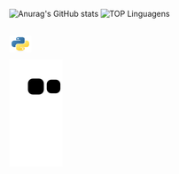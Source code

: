 <div>
  
 ![Anurag's GitHub stats](https://github-readme-stats.vercel.app/api?username=Cassio295&theme=gruvbox&show_icons=true)
![TOP Linguagens](https://github-readme-stats.vercel.app/api/top-langs/?username=Cassio295&layout=compact&theme=gruvbox)
</div>

<div style="display: inline_block"><br>
  <img align="center" alt="Cassio-Python" height="30" width="40" src="https://raw.githubusercontent.com/devicons/devicon/master/icons/python/python-original.svg">
</div>

![Snake animation](https://github.com/Cassio295/Cassio295/blob/output/github-contribution-grid-snake.svg)
